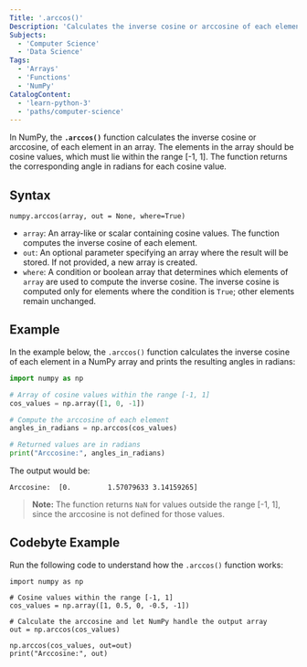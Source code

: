 ```yaml
---
Title: '.arccos()'
Description: 'Calculates the inverse cosine or arccosine of each element in an array or a single value.'
Subjects:
  - 'Computer Science'
  - 'Data Science'
Tags:
  - 'Arrays'
  - 'Functions'
  - 'NumPy'
CatalogContent:
  - 'learn-python-3'
  - 'paths/computer-science'
---
```


In NumPy, the **`.arccos()`** function calculates the inverse cosine or arccosine, of each element in an array. The elements in the array should be cosine values, which must lie within the range [-1, 1]. The function returns the corresponding angle in radians for each cosine value.

## Syntax

```pseudo
numpy.arccos(array, out = None, where=True)
```

- `array`: An array-like or scalar containing cosine values. The function computes the inverse cosine of each element.
- `out`: An optional parameter specifying an array where the result will be stored. If not provided, a new array is created.
- `where`: A condition or boolean array that determines which elements of `array` are used to compute the inverse cosine. The inverse cosine is computed only for elements where the condition is `True`; other elements remain unchanged.

## Example

In the example below, the `.arccos()` function calculates the inverse cosine of each element in a NumPy array and prints the resulting angles in radians:

```py
import numpy as np

# Array of cosine values within the range [-1, 1]
cos_values = np.array([1, 0, -1])

# Compute the arccosine of each element
angles_in_radians = np.arccos(cos_values)

# Returned values are in radians
print("Arccosine:", angles_in_radians)
```

The output would be:

```shell
Arccosine:  [0.         1.57079633 3.14159265]
```

> **Note:** The function returns `NaN` for values outside the range [-1, 1], since the arccosine is not defined for those values.

## Codebyte Example

Run the following code to understand how the `.arccos()` function works:

```codebyte/python
import numpy as np

# Cosine values within the range [-1, 1]
cos_values = np.array([1, 0.5, 0, -0.5, -1])

# Calculate the arccosine and let NumPy handle the output array
out = np.arccos(cos_values)

np.arccos(cos_values, out=out)
print("Arccosine:", out)
```
